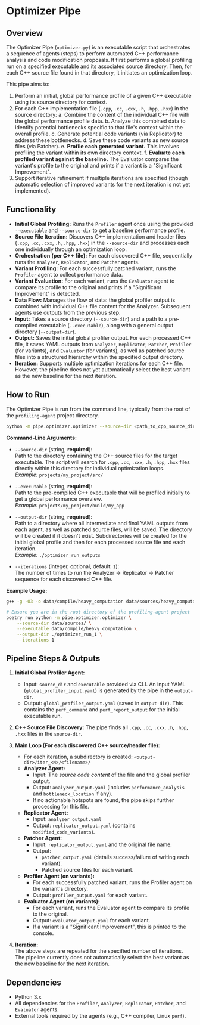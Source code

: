 # Optimizer Pipe

## Overview

The Optimizer Pipe (`optimizer.py`) is an executable script that orchestrates a sequence of agents (steps) to perform automated C++ performance analysis and code modification proposals. It first performs a global profiling run on a specified executable and its associated source directory. Then, for each C++ source file found in that directory, it initiates an optimization loop.

This pipe aims to:
1.  Perform an initial, global performance profile of a given C++ executable using its source directory for context.
2.  For each C++ implementation file (`.cpp`, `.cc`, `.cxx`, `.h`, `.hpp`, `.hxx`) in the source directory:
    a.  Combine the content of the individual C++ file with the global performance profile data.
    b.  Analyze this combined data to identify potential bottlenecks specific to that file's context within the overall profile.
    c.  Generate potential code variants (via Replicator) to address these bottlenecks.
    d.  Save these code variants as new source files (via Patcher).
    e.  **Profile each generated variant.** This involves profiling the variant within its own directory context.
    f.  **Evaluate each profiled variant against the baseline.** The Evaluator compares the variant's profile to the original and prints if a variant is a "Significant Improvement".
3.  Support iterative refinement if multiple iterations are specified (though automatic selection of improved variants for the next iteration is not yet implemented).

## Functionality

-   **Initial Global Profiling:** Runs the `Profiler` agent once using the provided `--executable` and `--source-dir` to get a baseline performance profile.
-   **Source File Iteration:** Discovers C++ implementation and header files (`.cpp`, `.cc`, `.cxx`, `.h`, `.hpp`, `.hxx`) in the `--source-dir` and processes each one individually through an optimization loop.
-   **Orchestration (per C++ file):** For each discovered C++ file, sequentially runs the `Analyzer`, `Replicator`, and `Patcher` agents.
-   **Variant Profiling:** For each successfully patched variant, runs the `Profiler` agent to collect performance data.
-   **Variant Evaluation:** For each variant, runs the `Evaluator` agent to compare its profile to the original and prints if a "Significant Improvement" is detected.
-   **Data Flow:** Manages the flow of data: the global profiler output is combined with individual C++ file content for the Analyzer. Subsequent agents use outputs from the previous step.
-   **Input:** Takes a source directory (`--source-dir`) and a path to a pre-compiled executable (`--executable`), along with a general output directory (`--output-dir`).
-   **Output:** Saves the initial global profiler output. For each processed C++ file, it saves YAML outputs from `Analyzer`, `Replicator`, `Patcher`, `Profiler` (for variants), and `Evaluator` (for variants), as well as patched source files into a structured hierarchy within the specified output directory.
-   **Iteration:** Supports multiple optimization iterations for each C++ file. However, the pipeline does not yet automatically select the best variant as the new baseline for the next iteration.

## How to Run

The Optimizer Pipe is run from the command line, typically from the root of the `profiling-agent` project directory.

```bash
python -m pipe.optimizer.optimizer --source-dir <path_to_cpp_source_directory> --executable <path_to_executable> --output-dir <path_to_output_directory>
```

**Command-Line Arguments:**

-   `--source-dir` (string, **required**):  
    Path to the directory containing the C++ source files for the target executable. The script will search for `.cpp`, `.cc`, `.cxx`, `.h`, `.hpp`, `.hxx` files directly within this directory for individual optimization loops.  
    *Example:* `projects/my_project/src/`

-   `--executable` (string, **required**):  
    Path to the pre-compiled C++ executable that will be profiled initially to get a global performance overview.  
    *Example:* `projects/my_project/build/my_app`

-   `--output-dir` (string, **required**):  
    Path to a directory where all intermediate and final YAML outputs from each agent, as well as patched source files, will be saved. The directory will be created if it doesn't exist. Subdirectories will be created for the initial global profile and then for each processed source file and each iteration.  
    *Example:* `./optimizer_run_outputs`

-   `--iterations` (integer, optional, default: `1`):  
    The number of times to run the Analyzer → Replicator → Patcher sequence for each discovered C++ file.

**Example Usage:**

```bash
g++ -g -O3 -o data/compile/heavy_computation data/sources/heavy_computation.cpp
```

```bash
# Ensure you are in the root directory of the profiling-agent project
poetry run python -m pipe.optimizer.optimizer \
    --source-dir data/sources/ \
    --executable data/compile/heavy_computation \
    --output-dir ./optimizer_run_1 \
    --iterations 1
```

## Pipeline Steps & Outputs

1.  **Initial Global Profiler Agent:**
    -   Input: `source_dir` and `executable` provided via CLI. An input YAML (`global_profiler_input.yaml`) is generated by the pipe in the `output-dir`.
    -   Output: `global_profiler_output.yaml` (saved in `output-dir`). This contains the `perf_command` and `perf_report_output` for the initial executable run.

2.  **C++ Source File Discovery:** The pipe finds all `.cpp`, `.cc`, `.cxx`, `.h`, `.hpp`, `.hxx` files in the `source-dir`.

3.  **Main Loop (For each discovered C++ source/header file):**
    -   For each iteration, a subdirectory is created: `<output-dir>/iter_<N>/<filename>/`
    -   **Analyzer Agent:**
        -   Input: The *source code content* of the file and the global profiler output.
        -   Output: `analyzer_output.yaml` (includes `performance_analysis` and `bottleneck_location` if any).
        -   If no actionable hotspots are found, the pipe skips further processing for this file.
    -   **Replicator Agent:**
        -   Input: `analyzer_output.yaml`
        -   Output: `replicator_output.yaml` (contains `modified_code_variants`).
    -   **Patcher Agent:**
        -   Input: `replicator_output.yaml` and the original file name.
        -   Output: 
            -   `patcher_output.yaml` (details success/failure of writing each variant).
            -   Patched source files for each variant.
    -   **Profiler Agent (on variants):**
        -   For each successfully patched variant, runs the Profiler agent on the variant's directory.
        -   Output: `profiler_output.yaml` for each variant.
    -   **Evaluator Agent (on variants):**
        -   For each variant, runs the Evaluator agent to compare its profile to the original.
        -   Output: `evaluator_output.yaml` for each variant.
        -   If a variant is a "Significant Improvement", this is printed to the console.

4.  **Iteration:**  
    The above steps are repeated for the specified number of iterations. The pipeline currently does not automatically select the best variant as the new baseline for the next iteration.

## Dependencies

-   Python 3.x
-   All dependencies for the `Profiler`, `Analyzer`, `Replicator`, `Patcher`, and `Evaluator` agents.
-   External tools required by the agents (e.g., C++ compiler, Linux `perf`).